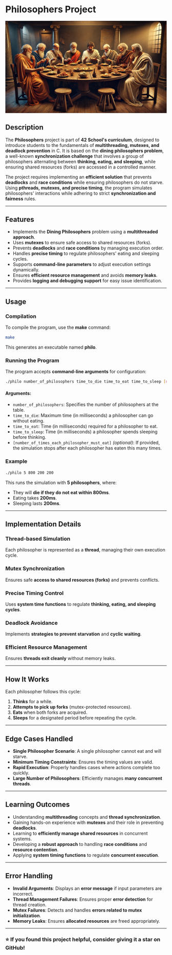 # Philosophers Project

![Philosophers](/philo.jpg)

## Description

The **Philosophers** project is part of **42 School's curriculum**, designed to introduce students to the fundamentals of **multithreading, mutexes, and deadlock prevention** in C. It is based on the **dining philosophers problem**, a well-known **synchronization challenge** that involves a group of philosophers alternating between **thinking, eating, and sleeping**, while ensuring shared resources (forks) are accessed in a controlled manner.

The project requires implementing an **efficient solution** that prevents **deadlocks** and **race conditions** while ensuring philosophers do not starve. Using **pthreads, mutexes, and precise timing**, the program simulates philosophers' interactions while adhering to strict **synchronization and fairness** rules.

---

## Features

- Implements the **Dining Philosophers** problem using a **multithreaded approach**.
- Uses **mutexes** to ensure safe access to shared resources (forks).
- Prevents **deadlocks** and **race conditions** by managing execution order.
- Handles **precise timing** to regulate philosophers' eating and sleeping cycles.
- Supports **command-line parameters** to adjust execution settings dynamically.
- Ensures **efficient resource management** and avoids **memory leaks**.
- Provides **logging and debugging support** for easy issue identification.

---

## Usage

### Compilation

To compile the program, use the **make** command:

```sh
make
```

This generates an executable named **philo**.

### Running the Program

The program accepts **command-line arguments** for configuration:

```sh
./philo number_of_philosophers time_to_die time_to_eat time_to_sleep [number_of_times_each_philosopher_must_eat]
```

#### Arguments:

- `number_of_philosophers`: Specifies the number of philosophers at the table.
- `time_to_die`: Maximum time (in milliseconds) a philosopher can go without eating.
- `time_to_eat`: Time (in milliseconds) required for a philosopher to eat.
- `time_to_sleep`: Time (in milliseconds) a philosopher spends sleeping before thinking.
- `[number_of_times_each_philosopher_must_eat]` *(optional)*: If provided, the simulation stops after each philosopher has eaten this many times.

### Example

```sh
./philo 5 800 200 200
```

This runs the simulation with **5 philosophers**, where:

- They will **die if they do not eat within 800ms**.
- Eating takes **200ms**.
- Sleeping lasts **200ms**.

---

## Implementation Details

### Thread-based Simulation
Each philosopher is represented as a **thread**, managing their own execution cycle.

### Mutex Synchronization
Ensures safe **access to shared resources (forks)** and prevents conflicts.

### Precise Timing Control
Uses **system time functions** to regulate **thinking, eating, and sleeping cycles**.

### Deadlock Avoidance
Implements **strategies to prevent starvation** and **cyclic waiting**.

### Efficient Resource Management
Ensures **threads exit cleanly** without memory leaks.

---

## How It Works

Each philosopher follows this cycle:

1. **Thinks** for a while.
2. **Attempts to pick up forks** (mutex-protected resources).
3. **Eats** when both forks are acquired.
4. **Sleeps** for a designated period before repeating the cycle.

---

## Edge Cases Handled

- **Single Philosopher Scenario**: A single philosopher cannot eat and will starve.
- **Minimum Timing Constraints**: Ensures the timing values are valid.
- **Rapid Execution**: Properly handles cases where actions complete too quickly.
- **Large Number of Philosophers**: Efficiently manages **many concurrent threads**.

---

## Learning Outcomes

- Understanding **multithreading** concepts and **thread synchronization**.
- Gaining hands-on experience with **mutexes** and their role in preventing **deadlocks**.
- Learning to **efficiently manage shared resources** in concurrent systems.
- Developing a **robust approach** to handling **race conditions** and **resource contention**.
- Applying **system timing functions** to regulate **concurrent execution**.

---

## Error Handling

- **Invalid Arguments**: Displays an **error message** if input parameters are incorrect.
- **Thread Management Failures**: Ensures proper **error detection** for thread creation.
- **Mutex Failures**: Detects and handles **errors related to mutex initialization**.
- **Memory Leaks**: Ensures **allocated resources** are freed appropriately.


---

### ⭐ If you found this project helpful, consider giving it a star on GitHub!
